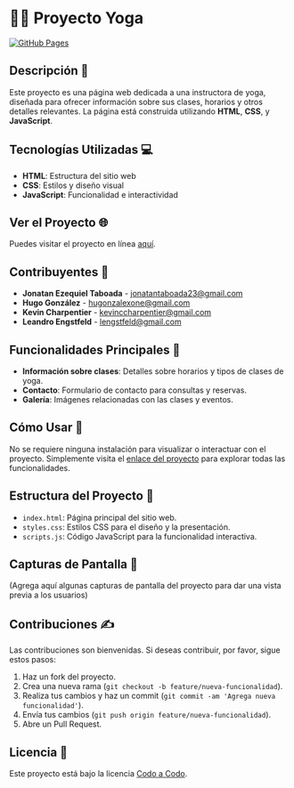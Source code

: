 
# 🧘‍♀️ Proyecto Yoga

[![GitHub Pages](https://img.shields.io/badge/GitHub-Pages-blue?logo=github)](https://kevincharp.github.io/proyectoYoga/)

## Descripción 📜
Este proyecto es una página web dedicada a una instructora de yoga, diseñada para ofrecer información sobre sus clases, horarios y otros detalles relevantes. La página está construida utilizando **HTML**, **CSS**, y **JavaScript**.

## Tecnologías Utilizadas 💻
- **HTML**: Estructura del sitio web
- **CSS**: Estilos y diseño visual
- **JavaScript**: Funcionalidad e interactividad

## Ver el Proyecto 🌐
Puedes visitar el proyecto en línea [aquí](https://kevincharp.github.io/proyectoYoga/).

## Contribuyentes 🤝
- **Jonatan Ezequiel Taboada** - [jonatantaboada23@gmail.com](mailto:jonatantaboada23@gmail.com)
- **Hugo González** - [hugonzalexone@gmail.com](mailto:hugonzalexone@gmail.com)
- **Kevin Charpentier** - [kevinccharpentier@gmail.com](mailto:kevinccharpentier@gmail.com)
- **Leandro Engstfeld** - [lengstfeld@gmail.com](mailto:lengstfeld@gmail.com)

## Funcionalidades Principales 🚀
- **Información sobre clases**: Detalles sobre horarios y tipos de clases de yoga.
- **Contacto**: Formulario de contacto para consultas y reservas.
- **Galería**: Imágenes relacionadas con las clases y eventos.

## Cómo Usar 📖
No se requiere ninguna instalación para visualizar o interactuar con el proyecto. Simplemente visita el [enlace del proyecto](https://kevincharp.github.io/proyectoYoga/) para explorar todas las funcionalidades.

## Estructura del Proyecto 📂
- `index.html`: Página principal del sitio web.
- `styles.css`: Estilos CSS para el diseño y la presentación.
- `scripts.js`: Código JavaScript para la funcionalidad interactiva.

## Capturas de Pantalla 📸
(Agrega aquí algunas capturas de pantalla del proyecto para dar una vista previa a los usuarios)

## Contribuciones ✍️
Las contribuciones son bienvenidas. Si deseas contribuir, por favor, sigue estos pasos:
1. Haz un fork del proyecto.
2. Crea una nueva rama (`git checkout -b feature/nueva-funcionalidad`).
3. Realiza tus cambios y haz un commit (`git commit -am 'Agrega nueva funcionalidad'`).
4. Envía tus cambios (`git push origin feature/nueva-funcionalidad`).
5. Abre un Pull Request.

## Licencia 📄
Este proyecto está bajo la licencia [Codo a Codo](LICENSE).
